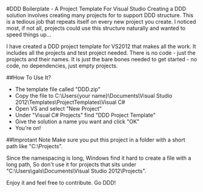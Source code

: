 #DDD Boilerplate - A Project Template For Visual Studio
Creating a DDD solution involves creating many projects for to support DDD structure. This is a tedious job that repeats itself on every new project you create. I noticed most, if not all, projects could use this structure naturally and wanted to speed things up...

I have created a DDD project template for VS2012 that makes all the work.
It includes all the projects and test project needed. There is no code - just the projects and their names. It is just the bare bones needed to get started - no code, no dependencies, just empty projects.

##How To Use It?
+ The template file called "DDD.zip"
+ Copy the file to C:\Users\{your name}\Documents\Visual Studio 2012\Templates\ProjectTemplates\Visual C# 
+ Open VS and select "New Project"
+ Under "Visual C# Projects" find "DDD Project Template"
+ Give the solution a name you want and click "OK"
+ You're on!

##Improtant Note
Make sure you put this project in a folder with a short path like "C:\Projects". 

Since the  namespacing is long, Windows find it hard to create a file with a long path, So don't use it for projects that sits under
"C:\Users\gals\Documents\Visual Studio 2012\Projects\".

Enjoy it and feel free to contribute.
Go DDD!